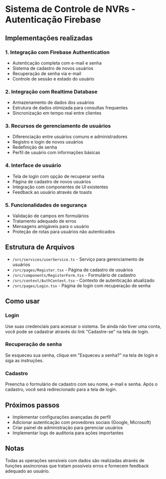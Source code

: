 # Sistema de Controle de NVRs - Autenticação Firebase

## Implementações realizadas

### 1. Integração com Firebase Authentication
- Autenticação completa com e-mail e senha
- Sistema de cadastro de novos usuários
- Recuperação de senha via e-mail
- Controle de sessão e estado do usuário

### 2. Integração com Realtime Database
- Armazenamento de dados dos usuários
- Estrutura de dados otimizada para consultas frequentes
- Sincronização em tempo real entre clientes

### 3. Recursos de gerenciamento de usuários
- Diferenciação entre usuários comuns e administradores
- Registro e login de novos usuários
- Redefinição de senha
- Perfil de usuário com informações básicas

### 4. Interface de usuário
- Tela de login com opção de recuperar senha
- Página de cadastro de novos usuários
- Integração com componentes de UI existentes
- Feedback ao usuário através de toasts

### 5. Funcionalidades de segurança
- Validação de campos em formulários
- Tratamento adequado de erros
- Mensagens amigáveis para o usuário
- Proteção de rotas para usuários não autenticados

## Estrutura de Arquivos

- `/src/services/userService.ts` - Serviço para gerenciamento de usuários
- `/src/pages/Register.tsx` - Página de cadastro de usuários
- `/src/components/RegisterForm.tsx` - Formulário de cadastro
- `/src/context/AuthContext.tsx` - Contexto de autenticação atualizado
- `/src/pages/Login.tsx` - Página de login com recuperação de senha

## Como usar

### Login
Use suas credenciais para acessar o sistema. Se ainda não tiver uma conta, você pode se cadastrar através do link "Cadastre-se" na tela de login.

### Recuperação de senha
Se esqueceu sua senha, clique em "Esqueceu a senha?" na tela de login e siga as instruções.

### Cadastro
Preencha o formulário de cadastro com seu nome, e-mail e senha. Após o cadastro, você será redirecionado para a tela de login.

## Próximos passos

- Implementar configurações avançadas de perfil
- Adicionar autenticação com provedores sociais (Google, Microsoft)
- Criar painel de administração para gerenciar usuários
- Implementar logs de auditoria para ações importantes

## Notas
Todas as operações sensíveis com dados são realizadas através de funções assíncronas que tratam possíveis erros e fornecem feedback adequado ao usuário.
